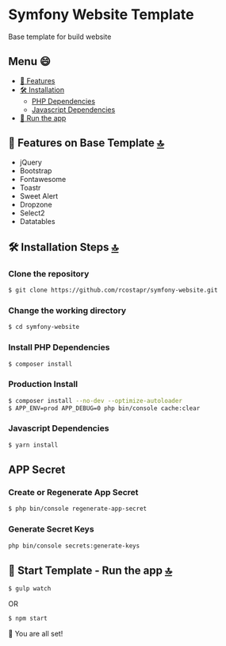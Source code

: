 # Symfony Website Template
Base template for build website
## Menu :smile: 
  - [🧐 Features](#-features-on-base-template-)
  - [🛠️ Installation](#️-installation-steps-)
    - [PHP Dependencies](#install-php-dependencies) 
    - [Javascript Dependencies](#javascript-dependencies) 
  - [🚀 Run the app](#-start-template---Run-the-app-)

## 🧐 Features on Base Template [🔝](#symfony-website-template)
- jQuery
- Bootstrap
- Fontawesome
- Toastr
- Sweet Alert
- Dropzone
- Select2
- Datatables

## 🛠️ Installation Steps [🔝](#symfony-website-template)

### Clone the repository
```bash
$ git clone https://github.com/rcostapr/symfony-website.git
```
### Change the working directory
```bash
$ cd symfony-website
```
### Install PHP Dependencies
```bash
$ composer install
```

### Production Install
```bash
$ composer install --no-dev --optimize-autoloader
$ APP_ENV=prod APP_DEBUG=0 php bin/console cache:clear
```
### Javascript Dependencies
```bash
$ yarn install
```

## APP Secret
### Create or Regenerate App Secret
```bash
$ php bin/console regenerate-app-secret
```
### Generate Secret Keys
```bash
php bin/console secrets:generate-keys
```

## 🚀 Start Template - Run the app [🔝](#symfony-website-template)
```bash
$ gulp watch
```
OR
```bash
$ npm start
```

🌟 You are all set!
